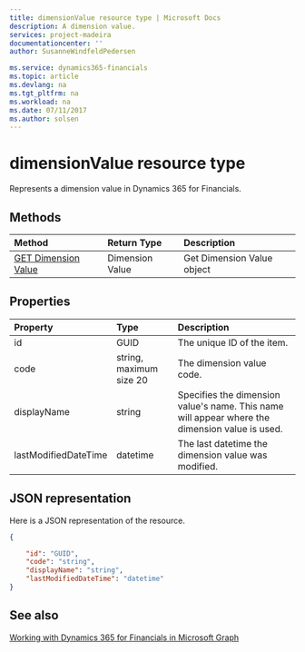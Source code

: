 ```yaml
---
title: dimensionValue resource type | Microsoft Docs
description: A dimension value.
services: project-madeira
documentationcenter: ''
author: SusanneWindfeldPedersen

ms.service: dynamics365-financials
ms.topic: article
ms.devlang: na
ms.tgt_pltfrm: na
ms.workload: na
ms.date: 07/11/2017
ms.author: solsen
---
```


# dimensionValue resource type
Represents a dimension value in Dynamics 365 for Financials.

## Methods

| Method       | Return Type  |Description|
|:---------------|:--------|:----------|
|[GET Dimension Value](../api/dynamics_get_dimensionvalue.md)|Dimension Value|Get Dimension Value object|


## Properties
| Property	   | Type	|Description|
|:---------------|:--------|:----------|
|id|GUID|The unique ID of the item.|
|code|string, maximum size 20|The dimension value code.|
|displayName|string|Specifies the dimension value's name. This name will appear where the dimension value is used.|
|lastModifiedDateTime|datetime|The last datetime the dimension value was modified.|  


## JSON representation

Here is a JSON representation of the resource.


```json
{

    "id": "GUID",
    "code": "string",
    "displayName": "string",
    "lastModifiedDateTime": "datetime"
}
```

## See also
[Working with Dynamics 365 for Financials in Microsoft Graph](../resources/dynamics_overview.md) 
